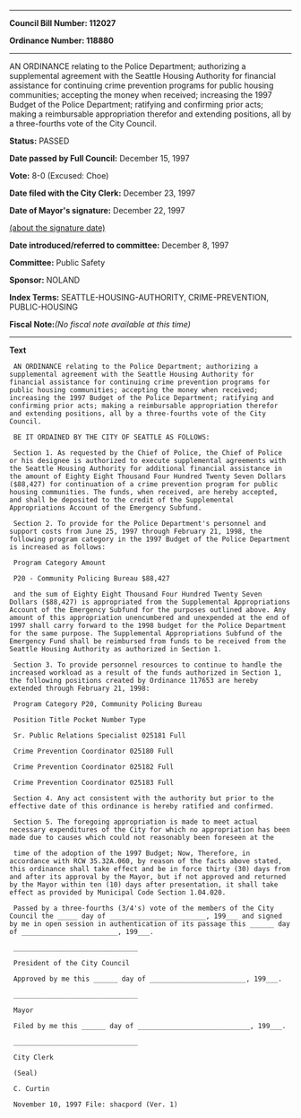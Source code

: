 

********

**Council Bill Number: 112027**
   
**Ordinance Number: 118880**
********

 AN ORDINANCE relating to the Police Department; authorizing a supplemental agreement with the Seattle Housing Authority for financial assistance for continuing crime prevention programs for public housing communities; accepting the money when received; increasing the 1997 Budget of the Police Department; ratifying and confirming prior acts; making a reimbursable appropriation therefor and extending positions, all by a three-fourths vote of the City Council.

**Status:** PASSED
   
**Date passed by Full Council:** December 15, 1997
   
**Vote:** 8-0 (Excused: Choe)
   
**Date filed with the City Clerk:** December 23, 1997
   
**Date of Mayor's signature:** December 22, 1997
   
[(about the signature date)](/~public/approvaldate.htm)
   
   
   
**Date introduced/referred to committee:** December 8, 1997
   
**Committee:** Public Safety
   
**Sponsor:** NOLAND
   
   
**Index Terms:** SEATTLE-HOUSING-AUTHORITY, CRIME-PREVENTION, PUBLIC-HOUSING

**Fiscal Note:**_(No fiscal note available at this time)_

********

**Text**
   
```
 AN ORDINANCE relating to the Police Department; authorizing a supplemental agreement with the Seattle Housing Authority for financial assistance for continuing crime prevention programs for public housing communities; accepting the money when received; increasing the 1997 Budget of the Police Department; ratifying and confirming prior acts; making a reimbursable appropriation therefor and extending positions, all by a three-fourths vote of the City Council.

 BE IT ORDAINED BY THE CITY OF SEATTLE AS FOLLOWS:

 Section 1. As requested by the Chief of Police, the Chief of Police or his designee is authorized to execute supplemental agreements with the Seattle Housing Authority for additional financial assistance in the amount of Eighty Eight Thousand Four Hundred Twenty Seven Dollars ($88,427) for continuation of a crime prevention program for public housing communities. The funds, when received, are hereby accepted, and shall be deposited to the credit of the Supplemental Appropriations Account of the Emergency Subfund.

 Section 2. To provide for the Police Department's personnel and support costs from June 25, 1997 through February 21, 1998, the following program category in the 1997 Budget of the Police Department is increased as follows:

 Program Category Amount

 P20 - Community Policing Bureau $88,427

 and the sum of Eighty Eight Thousand Four Hundred Twenty Seven Dollars ($88,427) is appropriated from the Supplemental Appropriations Account of the Emergency Subfund for the purposes outlined above. Any amount of this appropriation unencumbered and unexpended at the end of 1997 shall carry forward to the 1998 budget for the Police Department for the same purpose. The Supplemental Appropriations Subfund of the Emergency Fund shall be reimbursed from funds to be received from the Seattle Housing Authority as authorized in Section 1.

 Section 3. To provide personnel resources to continue to handle the increased workload as a result of the funds authorized in Section 1, the following positions created by Ordinance 117653 are hereby extended through February 21, 1998:

 Program Category P20, Community Policing Bureau

 Position Title Pocket Number Type

 Sr. Public Relations Specialist 025181 Full

 Crime Prevention Coordinator 025180 Full

 Crime Prevention Coordinator 025182 Full

 Crime Prevention Coordinator 025183 Full

 Section 4. Any act consistent with the authority but prior to the effective date of this ordinance is hereby ratified and confirmed.

 Section 5. The foregoing appropriation is made to meet actual necessary expenditures of the City for which no appropriation has been made due to causes which could not reasonably been foreseen at the

 time of the adoption of the 1997 Budget; Now, Therefore, in accordance with RCW 35.32A.060, by reason of the facts above stated, this ordinance shall take effect and be in force thirty (30) days from and after its approval by the Mayor, but if not approved and returned by the Mayor within ten (10) days after presentation, it shall take effect as provided by Municipal Code Section 1.04.020.

 Passed by a three-fourths (3/4's) vote of the members of the City Council the _____ day of ________________________, 199___ and signed by me in open session in authentication of its passage this ______ day of ________________________, 199___.

 _______________________________

 President of the City Council

 Approved by me this ______ day of ________________________, 199___.

 _______________________________

 Mayor

 Filed by me this ______ day of ____________________________, 199___.

 _______________________________

 City Clerk

 (Seal)

 C. Curtin

 November 10, 1997 File: shacpord (Ver. 1)

```
